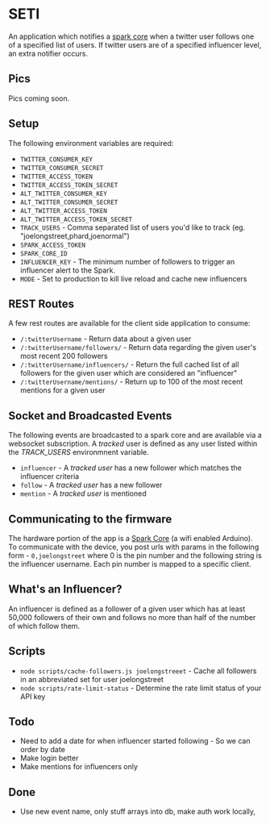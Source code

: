 # SETI
An application which notifies a [spark core](http://spark.io) when a twitter user follows one of a specified list of users. If twitter users are of a specified influencer level, an extra notifier occurs.


## Pics
Pics coming soon.


## Setup
The following environment variables are required:
* `TWITTER_CONSUMER_KEY`
* `TWITTER_CONSUMER_SECRET`
* `TWITTER_ACCESS_TOKEN`
* `TWITTER_ACCESS_TOKEN_SECRET`
* `ALT_TWITTER_CONSUMER_KEY`
* `ALT_TWITTER_CONSUMER_SECRET`
* `ALT_TWITTER_ACCESS_TOKEN`
* `ALT_TWITTER_ACCESS_TOKEN_SECRET`
* `TRACK_USERS` - Comma separated list of users you'd like to track (eg. "joelongstreet,phard,joenormal")
* `SPARK_ACCESS_TOKEN`
* `SPARK_CORE_ID`
* `INFLUENCER_KEY` - The minimum number of followers to trigger an influencer alert to the Spark.
* `MODE` - Set to production to kill live reload and cache new influencers


## REST Routes
A few rest routes are available for the client side application to consume:

* `/:twitterUsername` - Return data about a given user
* `/:twitterUsername/followers/` - Return data regarding the given user's most recent 200 followers
* `/:twitterUsername/influencers/` - Return the full cached list of all followers for the given user which are considered an "influencer"
* `/:twitterUsername/mentions/` - Return up to 100 of the most recent mentions for a given user


## Socket and Broadcasted Events
The following events are broadcasted to a spark core and are available via a websocket subscription. A *tracked* user is defined as any user listed within the *TRACK_USERS* environmnent variable.

* `influencer` - A *tracked user* has a new follower which matches the influencer criteria
* `follow` - A *tracked user* has a new follower
* `mention` - A *tracked user* is mentioned


## Communicating to the firmware
The hardware portion of the app is a [Spark Core](https://www.spark.io/) (a wifi enabled Arduino). To communicate with the device, you post urls with params in the following form - `0,joelongstreet` where 0 is the pin number and the following string is the influencer username. Each pin number is mapped to a specific client.


## What's an Influencer?
An influencer is defined as a follower of a given user which has at least 50,000 followers of their own and follows no more than half of the number of which follow them.


## Scripts
* `node scripts/cache-followers.js joelongstreeet` - Cache all followers in an abbreviated set for user joelongstreet
* `node scripts/rate-limit-status` - Determine the rate limit status of your API key

## Todo
* Need to add a date for when influencer started following  - So we can order by date
* Make login better
* Make mentions for influencers only

## Done
* Use new event name, only stuff arrays into db, make auth work locally,

